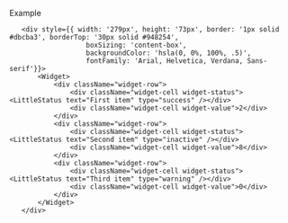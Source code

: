 Example

       <div style={{ width: '279px', height: '73px', border: '1px solid #dbcba3', borderTop: '30px solid #948254',
                       boxSizing: 'content-box',
                       backgroundColor: 'hsla(0, 0%, 100%, .5)',
                       fontFamily: 'Arial, Helvetica, Verdana, Sans-serif'}}>
           <Widget>
               <div className="widget-row">
                   <div className="widget-cell widget-status"><LittleStatus text="First item" type="success" /></div>
                   <div className="widget-cell widget-value">2</div>
               </div>
               <div className="widget-row">
                   <div className="widget-cell widget-status"><LittleStatus text="Second item" type="inactive" /></div>
                   <div className="widget-cell widget-value">8</div>
               </div>
               <div className="widget-row">
                   <div className="widget-cell widget-status"><LittleStatus text="Third item" type="warning" /></div>
                   <div className="widget-cell widget-value">0</div>
               </div>
           </Widget>
       </div>

    
    